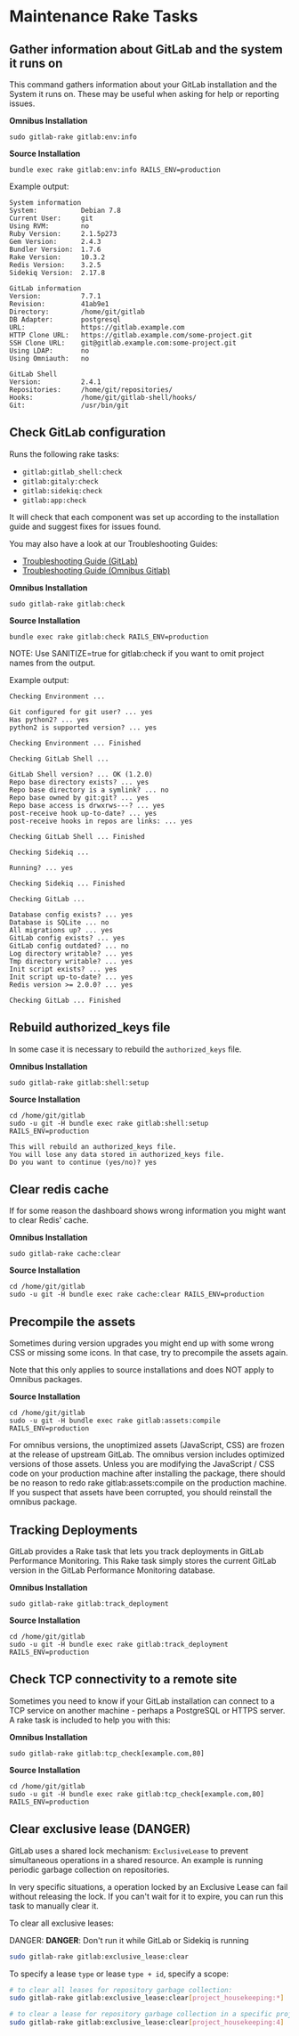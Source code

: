 # Maintenance Rake Tasks

## Gather information about GitLab and the system it runs on

This command gathers information about your GitLab installation and the System it runs on. These may be useful when asking for help or reporting issues.

**Omnibus Installation**

```
sudo gitlab-rake gitlab:env:info
```

**Source Installation**

```
bundle exec rake gitlab:env:info RAILS_ENV=production
```

Example output:

```
System information
System:           Debian 7.8
Current User:     git
Using RVM:        no
Ruby Version:     2.1.5p273
Gem Version:      2.4.3
Bundler Version:  1.7.6
Rake Version:     10.3.2
Redis Version:    3.2.5
Sidekiq Version:  2.17.8

GitLab information
Version:          7.7.1
Revision:         41ab9e1
Directory:        /home/git/gitlab
DB Adapter:       postgresql
URL:              https://gitlab.example.com
HTTP Clone URL:   https://gitlab.example.com/some-project.git
SSH Clone URL:    git@gitlab.example.com:some-project.git
Using LDAP:       no
Using Omniauth:   no

GitLab Shell
Version:          2.4.1
Repositories:     /home/git/repositories/
Hooks:            /home/git/gitlab-shell/hooks/
Git:              /usr/bin/git
```

## Check GitLab configuration

Runs the following rake tasks:

- `gitlab:gitlab_shell:check`
- `gitlab:gitaly:check`
- `gitlab:sidekiq:check`
- `gitlab:app:check`

It will check that each component was set up according to the installation guide and suggest fixes for issues found.

You may also have a look at our Troubleshooting Guides:

- [Troubleshooting Guide (GitLab)](http://docs.gitlab.com/ee/README.html#troubleshooting)
- [Troubleshooting Guide (Omnibus Gitlab)](http://docs.gitlab.com/omnibus/README.html#troubleshooting)

**Omnibus Installation**

```
sudo gitlab-rake gitlab:check
```

**Source Installation**

```
bundle exec rake gitlab:check RAILS_ENV=production
```

NOTE: Use SANITIZE=true for gitlab:check if you want to omit project names from the output.

Example output:

```
Checking Environment ...

Git configured for git user? ... yes
Has python2? ... yes
python2 is supported version? ... yes

Checking Environment ... Finished

Checking GitLab Shell ...

GitLab Shell version? ... OK (1.2.0)
Repo base directory exists? ... yes
Repo base directory is a symlink? ... no
Repo base owned by git:git? ... yes
Repo base access is drwxrws---? ... yes
post-receive hook up-to-date? ... yes
post-receive hooks in repos are links: ... yes

Checking GitLab Shell ... Finished

Checking Sidekiq ...

Running? ... yes

Checking Sidekiq ... Finished

Checking GitLab ...

Database config exists? ... yes
Database is SQLite ... no
All migrations up? ... yes
GitLab config exists? ... yes
GitLab config outdated? ... no
Log directory writable? ... yes
Tmp directory writable? ... yes
Init script exists? ... yes
Init script up-to-date? ... yes
Redis version >= 2.0.0? ... yes

Checking GitLab ... Finished
```

## Rebuild authorized_keys file

In some case it is necessary to rebuild the `authorized_keys` file.

**Omnibus Installation**

```
sudo gitlab-rake gitlab:shell:setup
```

**Source Installation**

```
cd /home/git/gitlab
sudo -u git -H bundle exec rake gitlab:shell:setup RAILS_ENV=production
```

```
This will rebuild an authorized_keys file.
You will lose any data stored in authorized_keys file.
Do you want to continue (yes/no)? yes
```

## Clear redis cache

If for some reason the dashboard shows wrong information you might want to
clear Redis' cache.

**Omnibus Installation**

```
sudo gitlab-rake cache:clear
```

**Source Installation**

```
cd /home/git/gitlab
sudo -u git -H bundle exec rake cache:clear RAILS_ENV=production
```

## Precompile the assets

Sometimes during version upgrades you might end up with some wrong CSS or
missing some icons. In that case, try to precompile the assets again.

Note that this only applies to source installations and does NOT apply to
Omnibus packages.

**Source Installation**

```
cd /home/git/gitlab
sudo -u git -H bundle exec rake gitlab:assets:compile RAILS_ENV=production
```

For omnibus versions, the unoptimized assets (JavaScript, CSS) are frozen at
the release of upstream GitLab. The omnibus version includes optimized versions
of those assets. Unless you are modifying the JavaScript / CSS code on your
production machine after installing the package, there should be no reason to redo
rake gitlab:assets:compile on the production machine. If you suspect that assets
have been corrupted, you should reinstall the omnibus package.

## Tracking Deployments

GitLab provides a Rake task that lets you track deployments in GitLab
Performance Monitoring. This Rake task simply stores the current GitLab version
in the GitLab Performance Monitoring database.

**Omnibus Installation**

```
sudo gitlab-rake gitlab:track_deployment
```

**Source Installation**

```
cd /home/git/gitlab
sudo -u git -H bundle exec rake gitlab:track_deployment RAILS_ENV=production
```

## Check TCP connectivity to a remote site

Sometimes you need to know if your GitLab installation can connect to a TCP
service on another machine - perhaps a PostgreSQL or HTTPS server. A rake task
is included to help you with this:

**Omnibus Installation**

```
sudo gitlab-rake gitlab:tcp_check[example.com,80]
```

**Source Installation**

```
cd /home/git/gitlab
sudo -u git -H bundle exec rake gitlab:tcp_check[example.com,80] RAILS_ENV=production
```

## Clear exclusive lease (DANGER)

GitLab uses a shared lock mechanism: `ExclusiveLease` to prevent simultaneous operations
in a shared resource. An example is running periodic garbage collection on repositories.

In very specific situations, a operation locked by an Exclusive Lease can fail without
releasing the lock. If you can't wait for it to expire, you can run this task to manually
clear it.

To clear all exclusive leases:

DANGER: **DANGER**:
Don't run it while GitLab or Sidekiq is running

```bash
sudo gitlab-rake gitlab:exclusive_lease:clear
```

To specify a lease `type` or lease `type + id`, specify a scope:

```bash
# to clear all leases for repository garbage collection:
sudo gitlab-rake gitlab:exclusive_lease:clear[project_housekeeping:*]

# to clear a lease for repository garbage collection in a specific project: (id=4)
sudo gitlab-rake gitlab:exclusive_lease:clear[project_housekeeping:4]
```
